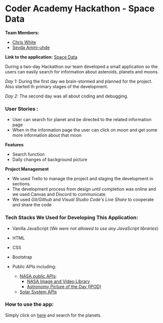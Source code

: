 # Coder Academy Hackathon - Space Data

**Team Members:**

* [Chris White](https://github.com/ChrisWhite12)
* [Sevda Amini-uhde](https://github.com/Sevicode)

**Link to the application:** [Space Data](https://chriswhite12.github.io/CA_hackathon_space/)

During a two-day Hackathon our team developed a small application so the users can easily search for information about asteroids, planets and moons. 

*Day 1:* During the first day we brain-stormed and planned for the project. Also started th primary stages of the development.

*Day 2:* The second day was all about coding and debugging. 

### User Stories :
* User can search for planet and be directed to the related information page
* When in the information page the user can click on *moon* and get some more information about that moon 

**Features**
* Search function
* Daily changes of background picture 

**Project Management**

* We used Trello to manage the project and staging the development in sections.
* The development process from design until completion was online and we used Canvas and Discord to communicate.
* We used *Git/Github* and *Visual Studio Code's Live Share* to cooperate and share the code 

### Tech Stacks We Used for Developing This Application:

* Vanilla JavaScript (*We were not allowed to use any JavaScript libraries*)
* HTML
* CSS
* Bootstrap 
* Public APIs including:

    * [NASA public APIs](https://api.nasa.gov/):
        * [NASA Image and Video Library](https://images.nasa.gov/)
        * [Astronomy Picture of the Day (IPOD)](https://apod.nasa.gov/apod/astropix.html)
    * [Solar System APIs](https://api.le-systeme-solaire.net/en/)

### How to use the app:
Simply click on [here](https://chriswhite12.github.io/CA_hackathon_space/) and search for the planets.







